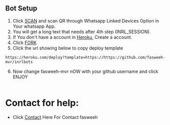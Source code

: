 ## Bot Setup

1. Click [SCAN](https://replit.com/@inrlbots/inrlbots) and scan QR through Whatsapp Linked Devices Option in Your whatsapp App.
2. You will get a long text that needs after 4th step (INRL_SESSION).
3. If You don't have a account in [Heroku](https://signup.heroku.com/), Create a account.
4. Click [FORK](https://github.com/fasweeh-kt/inrl/fork)
5. Click the url showing below to copy deploy template
```
https://heroku.com/deploy?template=https://https://github.com/fasweeh-mvr/inrlbots
``` 
6. Now change fasweeh-mvr nOW with your github username and click ENJOY<br>
   <br>
# Contact for help:
   * Click [Contact](https://wa.me/7025099161?text=Need+Help🙂) Here For Contact fasweeh
